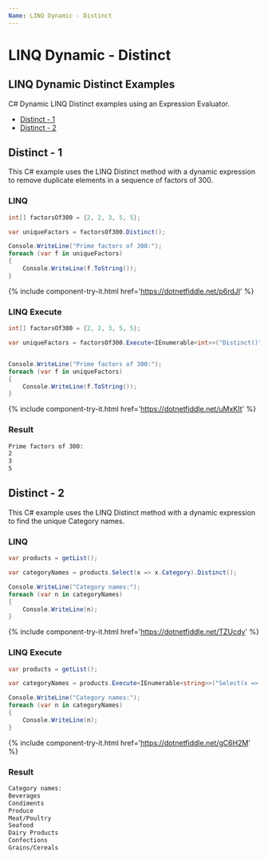 ```yaml
---
Name: LINQ Dynamic - Distinct
---
```


# LINQ Dynamic - Distinct

## LINQ Dynamic Distinct Examples
C# Dynamic LINQ Distinct examples using an Expression Evaluator.

- [Distinct - 1](#distinct-1)
- [Distinct - 2](#distinct-2)

## Distinct - 1
This C# example uses the LINQ Distinct method with a dynamic expression to remove duplicate elements in a sequence of factors of 300.

### LINQ
```csharp
int[] factorsOf300 = {2, 2, 3, 5, 5};

var uniqueFactors = factorsOf300.Distinct();

Console.WriteLine("Prime factors of 300:");
foreach (var f in uniqueFactors)
{
	Console.WriteLine(f.ToString());
}
```
{% include component-try-it.html href='https://dotnetfiddle.net/p6rdJI' %}

### LINQ Execute
```csharp
int[] factorsOf300 = {2, 2, 3, 5, 5};

var uniqueFactors = factorsOf300.Execute<IEnumerable<int>>("Distinct()");


Console.WriteLine("Prime factors of 300:");
foreach (var f in uniqueFactors)
{
	Console.WriteLine(f.ToString());
}
```
{% include component-try-it.html href='https://dotnetfiddle.net/uMxKIt' %}

### Result
```txt
Prime factors of 300:
2
3
5
```

## Distinct - 2
This C# example uses the LINQ Distinct method with a dynamic expression to find the unique Category names.

### LINQ
```csharp
var products = getList();

var categoryNames = products.Select(x => x.Category).Distinct();

Console.WriteLine("Category names:");
foreach (var n in categoryNames)
{
	Console.WriteLine(n);
}
```
{% include component-try-it.html href='https://dotnetfiddle.net/TZUcdy' %}

### LINQ Execute
```csharp
var products = getList();

var categoryNames = products.Execute<IEnumerable<string>>("Select(x => x.Category).Distinct()");

Console.WriteLine("Category names:");
foreach (var n in categoryNames)
{
	Console.WriteLine(n);
}
```
{% include component-try-it.html href='https://dotnetfiddle.net/gC6H2M' %}

### Result
```txt
Category names:
Beverages
Condiments
Produce
Meat/Poultry
Seafood
Dairy Products
Confections
Grains/Cereals
```
